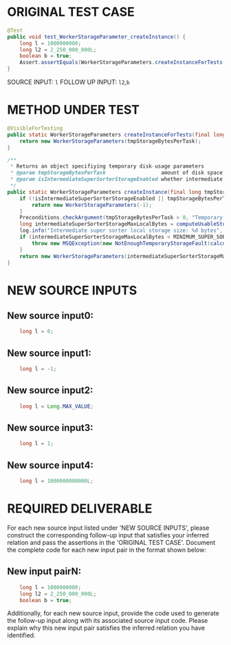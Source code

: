 # ORIGINAL TEST CASE
```java
@Test
public void test_WorkerStorageParameter_createInstance() {
    long l = 1000000000;
    long l2 = 2_250_000_000L;
    boolean b = true;
    Assert.assertEquals(WorkerStorageParameters.createInstanceForTests(l), WorkerStorageParameters.createInstance(l2, b));
}

```
SOURCE INPUT: `l`
FOLLOW UP INPUT: `l2`,`b`


# METHOD UNDER TEST
```java
@VisibleForTesting
public static WorkerStorageParameters createInstanceForTests(final long tmpStorageBytesPerTask) {
    return new WorkerStorageParameters(tmpStorageBytesPerTask);
}

/**
 * Returns an object specifiying temporary disk-usage parameters
 * @param tmpStorageBytesPerTask                  amount of disk space to be allocated per task for intermediate files.
 * @param isIntermediateSuperSorterStorageEnabled whether intermediate super sorter storage is enabled
 */
public static WorkerStorageParameters createInstance(final long tmpStorageBytesPerTask, final boolean isIntermediateSuperSorterStorageEnabled) {
    if (!isIntermediateSuperSorterStorageEnabled || tmpStorageBytesPerTask == -1) {
        return new WorkerStorageParameters(-1);
    }
    Preconditions.checkArgument(tmpStorageBytesPerTask > 0, "Temporary storage bytes passed: [%s] should be > 0", tmpStorageBytesPerTask);
    long intermediateSuperSorterStorageMaxLocalBytes = computeUsableStorage(tmpStorageBytesPerTask);
    log.info("Intermediate super sorter local storage size: %d bytes", intermediateSuperSorterStorageMaxLocalBytes);
    if (intermediateSuperSorterStorageMaxLocalBytes < MINIMUM_SUPER_SORTER_TMP_STORAGE_BYTES) {
        throw new MSQException(new NotEnoughTemporaryStorageFault(calculateSuggestedMinTemporaryStorage(), tmpStorageBytesPerTask));
    }
    return new WorkerStorageParameters(intermediateSuperSorterStorageMaxLocalBytes);
}

```


# NEW SOURCE INPUTS
## New source input0:
```java
    long l = 0;
```

## New source input1:
```java
    long l = -1;
```

## New source input2:
```java
    long l = Long.MAX_VALUE;
```

## New source input3:
```java
    long l = 1;
```

## New source input4:
```java
    long l = 1000000000000L;
```



# REQUIRED DELIVERABLE
For each new source input listed under 'NEW SOURCE INPUTS', please construct the corresponding follow-up input that satisfies your inferred relation and pass the assertions in the 'ORIGINAL TEST CASE'. Document the complete code for each new input pair in the format shown below:
## New input pairN:
```java
    long l = 1000000000;
    long l2 = 2_250_000_000L;
    boolean b = true;
```

Additionally, for each new source input, provide the code used to generate the follow-up input along with its associated source input code. Please explain why this new input pair satisfies the inferred relation you have identified.